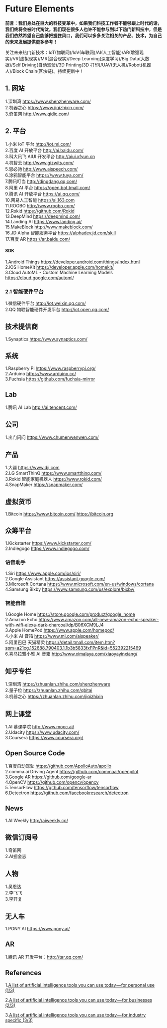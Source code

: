 # Future Elements

**前言：我们身处在巨大的科技变革中，如果我们科技工作者不能够跟上时代的话，我们终将会被时代淘汰。我们现在很多人也许不能参与到以下热门新科技中，但是我们依然希望自己能够把握住风口，我们可以多多关注相关的产品、技术，为自己的未来发展提供更多参考！**

关注未来热门新技术：IoT(物联网)/IoV(车联网)/AI(人工智能)/AR(增强现实)/VR(虚拟现实)/MR(混合现实)/Deep Learning(深度学习)/Big Data(大数据)/Self Driving(自动驾驶)/3D Printing(3D 打印)/UAV(无人机)/Robot(机器人)/Block Chain(区块链)。持续更新中！

## 1. 网站

1.深圳湾 https://www.shenzhenware.com/  
2.机器之心 https://www.jiqizhixin.com/  
3.奇笛网 http://www.qidic.com/  

## 2. 平台

1.小米 IoT 平台 http://iot.mi.com/  
2.百度 AI 开放平台 http://ai.baidu.com/  
3.科大讯飞 AIUI 开发平台 http://aiui.xfyun.cn  
4.机智云 http://www.gizwits.com/  
5.思必驰 http://www.aispeech.com/  
6.涂鸦智能平台 https://www.tuya.com/  
7.腾讯叮当 http://dingdang.qq.com/  
8.阿里 AI 平台 https://open.bot.tmall.com/  
9.腾讯 AI 开放平台 https://ai.qq.com/  
10.网易人工智能 https://ai.163.com  
11.ROOBO http://www.roobo.com/  
12.Rokid https://github.com/Rokid  
13.DeepMind https://deepmind.com/  
14.Landing AI https://www.landing.ai/  
15.MakeBlock http://www.makeblock.com/  
16.JD Alpha 智能服务平台 https://alphadev.jd.com/skill  
17.百度 AR https://ar.baidu.com/

#### SDK

1.Android Things https://developer.android.com/things/index.html  
2.iOS HomeKit https://developer.apple.com/homekit/  
3.Cloud AutoML - Custom Machine Learning Models https://cloud.google.com/automl/

### 2.1 智能硬件平台

1.微信硬件平台 http://iot.weixin.qq.com/  
2.QQ 物联智能硬件开发平台 http://iot.open.qq.com/

## 技术提供商

1.Synaptics https://www.synaptics.com/

## 系统

1.Raspberry Pi https://www.raspberrypi.org/  
2.Arduino https://www.arduino.cc/  
3.Fuchsia https://github.com/fuchsia-mirror

## Lab

1.腾讯 AI Lab http://ai.tencent.com/

## 公司

1.出门问问 https://www.chumenwenwen.com/

## 产品

1.大疆 https://www.dji.com  
2.LG SmartThinQ https://www.smartthinq.com/  
3.Rokid 智能家庭机器人 https://www.rokid.com/  
4.SnapMaker https://snapmaker.com/

## 虚拟货币

1.Bitcoin https://www.bitcoin.com/ https://bitcoin.org

## 众筹平台

1.Kickstarter https://www.kickstarter.com/  
2.Indiegogo https://www.indiegogo.com/

### 语音助手

1.Siri https://www.apple.com/ios/siri/  
2.Google Assistant https://assistant.google.com/  
3.Microsoft Cortana https://www.microsoft.com/en-us/windows/cortana  
4.Samsung Bixby https://www.samsung.com/us/explore/bixby/

### 智能音箱

1.Google Home https://store.google.com/product/google_home  
2.Amazon Echo https://www.amazon.com/all-new-amazon-echo-speaker-with-wifi-alexa-dark-charcoal/dp/B06XCM9LJ4  
3.Apple HomePod https://www.apple.com/homepod/  
4.小米 AI 音箱 https://www.mi.com/aispeaker/  
5.阿里巴巴 天猫精灵 https://detail.tmall.com/item.htm?spm=a21cg.152688.790403.1.1b3b5833fxFPnR&id=552392215469  
6.喜马拉雅小雅 AI 音箱 http://www.ximalaya.com/xiaoyayinxiang/

## 知乎专栏

1.深圳湾 https://zhuanlan.zhihu.com/shenzhenware  
2.量子位 https://zhuanlan.zhihu.com/qbitai  
3.机器之心 https://zhuanlan.zhihu.com/jiqizhixin

## 网上课堂

1.AI 慕课学院 http://www.mooc.ai/  
2.Udacity https://www.udacity.com/  
3.Coursera https://www.coursera.org/

## Open Source Code

1.百度自动驾驶 https://github.com/ApolloAuto/apollo  
2.comma.ai Driving Agent https://github.com/commaai/openpilot  
3.Google AR https://github.com/google-ar  
4.OpenCV https://github.com/opencv/opencv  
5.TensorFlow https://github.com/tensorflow/tensorflow  
6.Detectron https://github.com/facebookresearch/detectron

## News

1.AI Weekly http://aiweekly.co/

## 微信订阅号

1.奇笛网  
2.AI掘金志

## 人物

1.吴恩达  
2.李飞飞  
3.李开复

## 无人车

1.PONY.AI https://www.pony.ai/

## AR

1.腾讯 AR 开发平台：http://tar.qq.com/

## References

1.[A list of artificial intelligence tools you can use today — for personal use (1/3)](https://medium.com/imlyra/a-list-of-artificial-intelligence-tools-you-can-use-today-for-personal-use-1-3-7f1b60b6c94f)

2.[A list of artificial intelligence tools you can use today — for businesses (2/3)](https://hackernoon.com/a-list-of-artificial-intelligence-tools-you-can-use-today-for-businesses-2-3-eea3ac374835)

3.[A list of artificial intelligence tools you can use today — for industry specific (3/3)](https://medium.com/imlyra/a-list-of-artificial-intelligence-tools-you-can-use-today-for-industry-specific-3-3-5e16c68da697)







